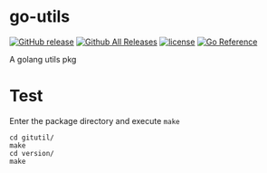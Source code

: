 # go-utils

[![GitHub release](https://img.shields.io/github/release/elliotxx/go-utils.svg)](https://github.com/elliotxx/go-utils/releases)
[![Github All Releases](https://img.shields.io/github/downloads/elliotxx/go-utils/total.svg)](https://github.com/elliotxx/go-utils/releases)
[![license](https://img.shields.io/github/license/elliotxx/go-utils.svg)](https://github.com/elliotxx/go-utils/blob/master/LICENSE)
[![Go Reference](https://pkg.go.dev/badge/github.com/elliotxx/go-utils.svg)](https://pkg.go.dev/github.com/elliotxx/go-utils)

A golang utils pkg

# Test
Enter the package directory and execute `make`
```
cd gitutil/
make
cd version/
make
```